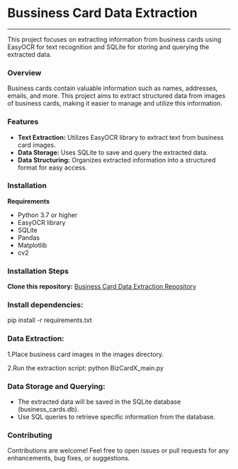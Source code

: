 # **Bussiness Card Data Extraction**
---

This project focuses on extracting information from business cards using EasyOCR for text recognition and SQLite for storing and querying the extracted data.

### Overview
Business cards contain valuable information such as names, addresses, emails, and more. This project aims to extract structured data from images of business cards, making it easier to manage and utilize this information.

### Features
* **Text Extraction:** Utilizes EasyOCR library to extract text from business card images.
* **Data Storage:** Uses SQLite to save and query the extracted data.
* **Data Structuring:** Organizes extracted information into a structured format for easy access.

### Installation
**Requirements**
* Python 3.7 or higher
* EasyOCR library
* SQLite
* Pandas
* Matplotlib
* cv2

### Installation Steps
**Clone this repository:**
[Business Card Data Extraction Repository](https://github.com/praveendinesha/business-card-data-extraction)

### Install dependencies:
pip install -r requirements.txt

### Data Extraction:
1.Place business card images in the images directory.

2.Run the extraction script:
  python BizCardX_main.py

### Data Storage and Querying:
* The extracted data will be saved in the SQLite database (business_cards.db).
* Use SQL queries to retrieve specific information from the database.

### Contributing
Contributions are welcome! Feel free to open issues or pull requests for any enhancements, bug fixes, or suggestions.
